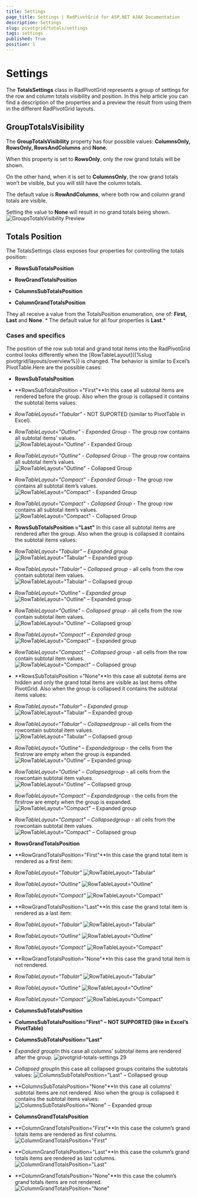 ```yaml
---
title: Settings
page_title: Settings | RadPivotGrid for ASP.NET AJAX Documentation
description: Settings
slug: pivotgrid/totals/settings
tags: settings
published: True
position: 1
---
```


# Settings



The **TotalsSettings** class in RadPivotGrid represents a group of settings for the row and column totals visibility	and position. In this help article you can find a description of the properties and a preview the result from using them in the	different RadPivotGrid layouts.

## GroupTotalsVisibility

The **GroupTotalsVisibility** property has four possible values: **ColumnsOnly, RowsOnly, RowsAndColumns** and **None.**

When this property is set to **RowsOnly**, only the row grand totals will be shown.

On the other hand, when it is set to **ColumnsOnly**, the row grand totals won’t be visible, but you will still have the column totals.

The default value is **RowAndColumns**, where both row and column grand totals are visible.

Setting the value to **None** will result in no grand totals being shown.
![GroupsTotalsVisibility Preview](images/pivotgrid-totals-settings_1.png)

## Totals Position

The TotalsSettings class exposes four properties for controlling the totals position:

* **RowsSubTotalsPosition**

* **RowGrandTotalsPosition**

* **ColumnsSubTotalsPosition**

* **ColumnGrandTotalsPosition**

They all receive a value from the TotalsPosition enumeration, one of: **First, Last** and **None**. *	The default value for all four properties is **Last**.*

### Cases and specifics

The position of the row sub total and grand total items into the RadPivotGrid control looks differently when the [RowTableLayout]({%slug pivotgrid/layouts/overview%}) is changed. The behavior is similar to Excel’s PivotTable.Here are the possible cases:

* **RowsSubTotalsPosition**

* **RowsSubTotalsPosition ="First"**In this case all subtotal items are rendered before the group. Also when the group is collapsed it contains the subtotal items values:

* *RowTableLayout="Tabular"* - NOT SUPORTED (similar to PivotTable in Excel).

* *RowTableLayout="Outline" - Expanded Group* - The group row contains all subtotal items' values.
![RowTableLayout="Outline" - Expanded Group](images/pivotgrid-totals-settings_14.png)

* *RowTableLayout="Outline" - Collapsed Group* - The group row contains all subtotal item’s values.
![RowTableLayout="Outline" - Collapsed Group](images/pivotgrid-totals-settings_15.png)

* *RowTableLayout="Compact" - Expanded Group* - The group row contains all subtotal item’s values.
![RowTableLayout="Compact" - Expanded Group](images/pivotgrid-totals-settings_16.png)

* *RowTableLayout="Compact" - Collapsed Group* - The group row contains all subtotal item’s values.
![RowTableLayout="Compact" - Collapsed Group](images/pivotgrid-totals-settings_17.png)

* **RowsSubTotalsPosition ="Last"** In this case all subtotal items are rendered after the group. Also when the group is collapsed it contains the subtotal items values:

* *RowTableLayout="Tabular" – Expanded group*
![RowTableLayout="Tabular" – Expanded group](images/pivotgrid-totals-settings_8.png)

* *RowTableLayout="Tabular" – Collapsed group* - all cells from the row contain subtotal item values.
![RowTableLayout="Tabular" – Collapsed group](images/pivotgrid-totals-settings_9.png)

* *RowTableLayout="Outline" – Expanded group*
![RowTableLayout="Outline" – Expanded group](images/pivotgrid-totals-settings_10.png)

* *RowTableLayout="Outline" – Collapsed group* - all cells from the row contain subtotal item values.
![RowTableLayout="Outline" – Collapsed group](images/pivotgrid-totals-settings_11.png)

* *RowTableLayout="Compact" – Expanded group*
![RowTableLayout="Compact" – Expanded group](images/pivotgrid-totals-settings_12.png)

* *RowTableLayout="Compact" – Collapsed group* - all cells from the row contain subtotal item values.
![RowTableLayout="Compact" – Collapsed group](images/pivotgrid-totals-settings_13.png)

* **RowsSubTotalsPosition ="None"**In this case all subtotal items are hidden and only the grand total items are visible as last items ofthe PivotGrid. Also when the group is collapsed it contains the subtotal items values:

* *RowTableLayout="Tabular" – Expanded group*
![RowTableLayout="Tabular" – Expanded group](images/pivotgrid-totals-settings_2.png)

* *RowTableLayout="Tabular" – Collapsedgroup* - all cells from the rowcontain subtotal item values.
![RowTableLayout="Tabular" – Collapsed  group](images/pivotgrid-totals-settings_3.png)

* *RowTableLayout="Outline" – Expandedgroup* - the cells from the firstrow are empty when the group is expanded.
![RowTableLayout="Outline" – Expanded  group](images/pivotgrid-totals-settings_4.png)

* *RowTableLayout="Outline" – Collapsedgroup* - all cells from the rowcontain subtotal item values.
![RowTableLayout="Outline" – Collapsed  group](images/pivotgrid-totals-settings_5.png)

* *RowTableLayout="Compact" – Expandedgroup* - the cells from the firstrow are empty when the group is expanded.
![RowTableLayout="Compact" – Expanded  group](images/pivotgrid-totals-settings_6.png)

* *RowTableLayout="Compact" – Collapsedgroup* - all cells from the rowcontain subtotal item values.
![RowTableLayout="Compact" – Collapsed  group](images/pivotgrid-totals-settings_7.png)

* **RowsGrandTotalsPosition**

* **RowGrandTotalsPosition="First"**In this case the grand total item is rendered as a first item:

* *RowTableLayout="Tabular"*
![RowTableLayout="Tabular"](images/pivotgrid-totals-settings_24.png)

* *RowTableLayout="Outline"*
![RowTableLayout="Outline"](images/pivotgrid-totals-settings_25.png)

* *RowTableLayout="Compact"*
![RowTableLayout="Compact"](images/pivotgrid-totals-settings_26.png)

* **RowGrandTotalsPosition="Last"**In this case the grand total item is rendered as a last item:

* *RowTableLayout="Tabular"*
![RowTableLayout="Tabular"](images/pivotgrid-totals-settings_21.png)

* *RowTableLayout="Outline"*
![RowTableLayout="Outline"](images/pivotgrid-totals-settings_22.png)

* *RowTableLayout="Compact"*
![RowTableLayout="Compact"](images/pivotgrid-totals-settings_23.png)

* **RowGrandTotalsPosition="None"**In this case the grand total item is not rendered.

* *RowTableLayout="Tabular"*
![RowTableLayout="Tabular”](images/pivotgrid-totals-settings_18.png)

* *RowTableLayout="Outline"*
![RowTableLayout="Outline"](images/pivotgrid-totals-settings_19.png)

* *RowTableLayout="Compact"*
![RowTableLayout="Compact"](images/pivotgrid-totals-settings_20.png)

* **ColumnsSubTotalsPosition**

* **ColumnsSubTotalsPosition="First" – NOT SUPPORTED (like in Excel’s PivotTable)**

* **ColumnsSubTotalsPosition="Last"**

* *Expanded group*In this case all columns’ subtotal items are rendered after the group.
![pivotgrid-totals-settings 29](images/pivotgrid-totals-settings_29.png)

* *Collapsed group*In this case all collapsed groups contains the subtotals values:
![ColumnsSubTotalsPosition="Last" – Collapsed group](images/pivotgrid-totals-settings_28.png)

* **ColumnsSubTotalsPosition="None"**In this case all columns’ subtotal items are not rendered. Also when the group is collapsed it contains the subtotal items values:
![ColumnsSubTotalsPosition="None"  – Expanded group](images/pivotgrid-totals-settings_27.png)

* **ColumnsGrandTotalsPosition**

* **ColumnGrandTotalsPosition="First"**In this case the column’s grand totals items are rendered as first columns.
![ColumnGrandTotalsPosition="First"](images/pivotgrid-totals-settings_33.png)

* **ColumnGrandTotalsPosition="Last"**In this case the column’s grand totals items are rendered as last columns.
![ColumnGrandTotalsPosition="Last"](images/pivotgrid-totals-settings_32.png)

* **ColumnGrandTotalsPosition="None"**In this case the column’s grand totals items are not rendered.
![ColumnGrandTotalsPosition="None"](images/pivotgrid-totals-settings_31.png)

